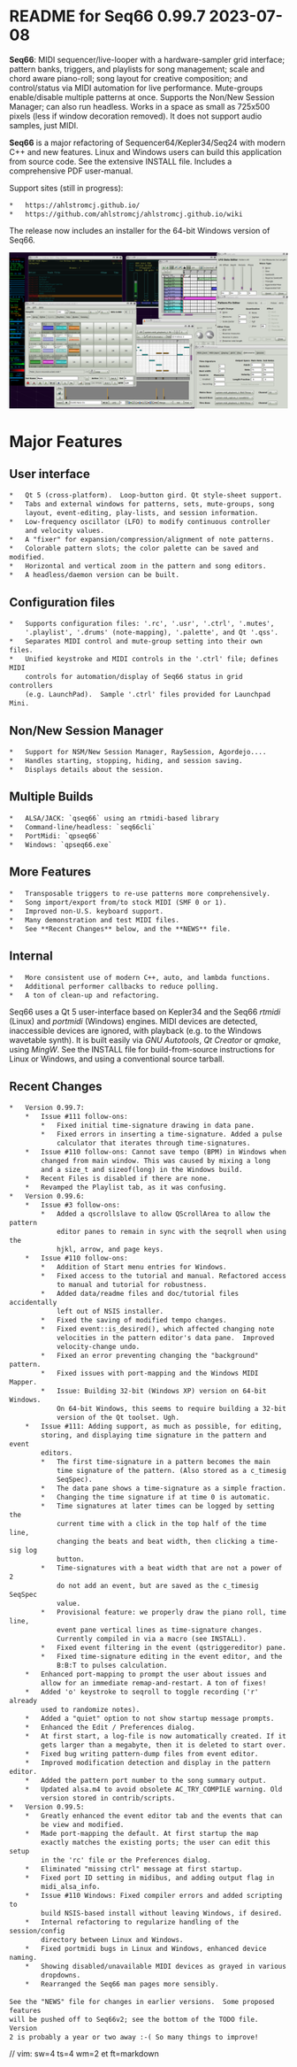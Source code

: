 # README for Seq66 0.99.7 2023-07-08

__Seq66__: MIDI sequencer/live-looper with a hardware-sampler grid interface;
pattern banks, triggers, and playlists for song management; scale and chord
aware piano-roll; song layout for creative composition; and control/status
via MIDI automation for live performance.  Mute-groups enable/disable multiple
patterns at once.  Supports the Non/New Session Manager; can also run headless.
Works in a space as small as 725x500 pixels (less if window decoration removed).
It does not support audio samples, just MIDI.

__Seq66__ is a major refactoring of Sequencer64/Kepler34/Seq24 with modern C++
and new features.  Linux and Windows users can build this application from
source code.  See the extensive INSTALL file.  Includes a comprehensive PDF
user-manual.

Support sites (still in progress):

    *   https://ahlstromcj.github.io/
    *   https://github.com/ahlstromcj/ahlstromcj.github.io/wiki

The release now includes an installer for the 64-bit Windows version of Seq66.

![Alt text](doc/latex/images/main-window/main-windows.png?raw=true "Seq66")

# Major Features

##  User interface

    *   Qt 5 (cross-platform).  Loop-button gird. Qt style-sheet support.
    *   Tabs and external windows for patterns, sets, mute-groups, song
        layout, event-editing, play-lists, and session information.
    *   Low-frequency oscillator (LFO) to modify continuous controller
        and velocity values.
    *   A "fixer" for expansion/compression/alignment of note patterns.
    *   Colorable pattern slots; the color palette can be saved and modified.
    *   Horizontal and vertical zoom in the pattern and song editors.
    *   A headless/daemon version can be built.

##  Configuration files

    *   Supports configuration files: '.rc', '.usr', '.ctrl', '.mutes',
        '.playlist', '.drums' (note-mapping), '.palette', and Qt '.qss'.
    *   Separates MIDI control and mute-group setting into their own files.
    *   Unified keystroke and MIDI controls in the '.ctrl' file; defines MIDI
        controls for automation/display of Seq66 status in grid controllers
        (e.g. LaunchPad).  Sample '.ctrl' files provided for Launchpad Mini.

##  Non/New Session Manager

    *   Support for NSM/New Session Manager, RaySession, Agordejo....
    *   Handles starting, stopping, hiding, and session saving.
    *   Displays details about the session.

##  Multiple Builds

    *   ALSA/JACK: `qseq66` using an rtmidi-based library
    *   Command-line/headless: `seq66cli`
    *   PortMidi: `qpseq66`
    *   Windows: `qpseq66.exe`

##  More Features

    *   Transposable triggers to re-use patterns more comprehensively.
    *   Song import/export from/to stock MIDI (SMF 0 or 1).
    *   Improved non-U.S. keyboard support.
    *   Many demonstration and test MIDI files.
    *   See **Recent Changes** below, and the **NEWS** file.

##  Internal

    *   More consistent use of modern C++, auto, and lambda functions.
    *   Additional performer callbacks to reduce polling.
    *   A ton of clean-up and refactoring.

Seq66 uses a Qt 5 user-interface based on Kepler34 and the Seq66 *rtmidi*
(Linux) and *portmidi* (Windows) engines.  MIDI devices are detected,
inaccessible devices are ignored, with playback (e.g. to the Windows wavetable
synth). It is built easily via *GNU Autotools*, *Qt Creator* or *qmake*, using
*MingW*.  See the INSTALL file for build-from-source instructions for Linux or
Windows, and using a conventional source tarball.

## Recent Changes

    *   Version 0.99.7:
        *   Issue #111 follow-ons:
            *   Fixed initial time-signature drawing in data pane.
            *   Fixed errors in inserting a time-signature. Added a pulse
                calculator that iterates through time-signatures.
        *   Issue #110 follow-ons: Cannot save tempo (BPM) in Windows when
            changed from main window. This was caused by mixing a long
            and a size_t and sizeof(long) in the Windows build.
        *   Recent Files is disabled if there are none.
        *   Revamped the Playlist tab, as it was confusing.
    *   Version 0.99.6:
        *   Issue #3 follow-ons:
            *   Added a qscrollslave to allow QScrollArea to allow the pattern
                editor panes to remain in sync with the seqroll when using the
                hjkl, arrow, and page keys.
        *   Issue #110 follow-ons:
            *   Addition of Start menu entries for Windows.
            *   Fixed access to the tutorial and manual. Refactored access
                to manual and tutorial for robustness.
            *   Added data/readme files and doc/tutorial files accidentally
                left out of NSIS installer.
            *   Fixed the saving of modified tempo changes.
            *   Fixed event::is_desired(), which affected changing note
                velocities in the pattern editor's data pane.  Improved
                velocity-change undo.
            *   Fixed an error preventing changing the "background" pattern.
            *   Fixed issues with port-mapping and the Windows MIDI Mapper.
            *   Issue: Building 32-bit (Windows XP) version on 64-bit Windows.
                On 64-bit Windows, this seems to require building a 32-bit
                version of the Qt toolset. Ugh.
        *   Issue #111: Adding support, as much as possible, for editing,
            storing, and displaying time signature in the pattern and event
            editors.
            *   The first time-signature in a pattern becomes the main
                time signature of the pattern. (Also stored as a c_timesig
                SeqSpec).
            *   The data pane shows a time-signature as a simple fraction.
            *   Changing the time signature if at time 0 is automatic.
            *   Time signatures at later times can be logged by setting the
                current time with a click in the top half of the time line,
                changing the beats and beat width, then clicking a time-sig log
                button.
            *   Time-signatures with a beat width that are not a power of 2
                do not add an event, but are saved as the c_timesig SeqSpec
                value.
            *   Provisional feature: we properly draw the piano roll, time line,
                event pane vertical lines as time-signature changes.
                Currently compiled in via a macro (see INSTALL).
            *   Fixed event filtering in the event (qstriggereditor) pane.
            *   Fixed time-signature editing in the event editor, and the
                B:B:T to pulses calculation.
        *   Enhanced port-mapping to prompt the user about issues and
            allow for an immediate remap-and-restart. A ton of fixes!
        *   Added 'o' keystroke to seqroll to toggle recording ('r' already
            used to randomize notes).
        *   Added a "quiet" option to not show startup message prompts.
        *   Enhanced the Edit / Preferences dialog.
        *   At first start, a log-file is now automatically created. If it
            gets larger than a megabyte, then it is deleted to start over.
        *   Fixed bug writing pattern-dump files from event editor.
        *   Improved modification detection and display in the pattern editor.
        *   Added the pattern port number to the song summary output.
        *   Updated alsa.m4 to avoid obsolete AC_TRY_COMPILE warning. Old
            version stored in contrib/scripts.
    *   Version 0.99.5:
        *   Greatly enhanced the event editor tab and the events that can
            be view and modified.
        *   Made port-mapping the default. At first startup the map
            exactly matches the existing ports; the user can edit this setup
            in the 'rc' file or the Preferences dialog.
        *   Eliminated "missing ctrl" message at first startup.
        *   Fixed port ID setting in midibus, and adding output flag in
            midi_alsa_info.
        *   Issue #110 Windows: Fixed compiler errors and added scripting to
            build NSIS-based install without leaving Windows, if desired.
        *   Internal refactoring to regularize handling of the session/config
            directory between Linux and Windows.
        *   Fixed portmidi bugs in Linux and Windows, enhanced device naming.
        *   Showing disabled/unavailable MIDI devices as grayed in various
            dropdowns.
        *   Rearranged the Seq66 man pages more sensibly.

    See the "NEWS" file for changes in earlier versions.  Some proposed features
    will be pushed off to Seq66v2; see the bottom of the TODO file. Version
    2 is probably a year or two away :-( So many things to improve!

// vim: sw=4 ts=4 wm=2 et ft=markdown
